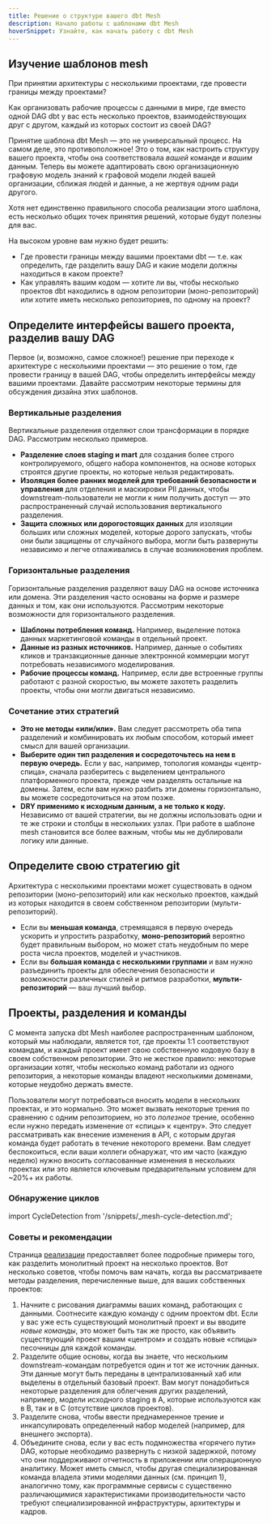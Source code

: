 ```yaml
---
title: Решение о структуре вашего dbt Mesh
description: Начало работы с шаблонами dbt Mesh
hoverSnippet: Узнайте, как начать работу с dbt Mesh
---
```

## Изучение шаблонов mesh

При принятии архитектуры с несколькими проектами, где провести границы между проектами?

Как организовать рабочие процессы с данными в мире, где вместо одной DAG dbt у вас есть несколько проектов, взаимодействующих друг с другом, каждый из которых состоит из своей DAG?

Принятие шаблона dbt Mesh — это не универсальный процесс. На самом деле, это противоположное! Это о том, как настроить структуру вашего проекта, чтобы она соответствовала _вашей_ команде и _вашим_ данным. Теперь вы можете адаптировать свою организационную графовую модель знаний к графовой модели людей вашей организации, сближая людей и данные, а не жертвуя одним ради другого.

Хотя нет единственно правильного способа реализации этого шаблона, есть несколько общих точек принятия решений, которые будут полезны для вас.

На высоком уровне вам нужно будет решить:

- Где провести границы между вашими проектами dbt — т.е. как определить, где разделить вашу DAG и какие модели должны находиться в каком проекте?
- Как управлять вашим кодом — хотите ли вы, чтобы несколько проектов dbt находились в одном репозитории (моно-репозиторий) или хотите иметь несколько репозиториев, по одному на проект?

## Определите интерфейсы вашего проекта, разделив вашу DAG

Первое (и, возможно, самое сложное!) решение при переходе к архитектуре с несколькими проектами — это решение о том, где провести границу в вашей DAG, чтобы определить интерфейсы между вашими проектами. Давайте рассмотрим некоторые термины для обсуждения дизайна этих шаблонов.

### Вертикальные разделения

Вертикальные разделения отделяют слои трансформации в порядке DAG. Рассмотрим несколько примеров.

- **Разделение слоев staging и mart** для создания более строго контролируемого, общего набора компонентов, на основе которых строятся другие проекты, но которые нельзя редактировать.
- **Изоляция более ранних моделей для требований безопасности и управления** для отделения и маскировки PII данных, чтобы downstream-пользователи не могли к ним получить доступ — это распространенный случай использования вертикального разделения.
- **Защита сложных или дорогостоящих данных** для изоляции больших или сложных моделей, которые дорого запускать, чтобы они были защищены от случайного выбора, могли быть развернуты независимо и легче отлаживались в случае возникновения проблем.

<Lightbox src="/img/best-practices/how-we-mesh/vertical_split.png" title="Упрощенная DAG dbt с пунктирной линией, представляющей вертикальное разделение." />

### Горизонтальные разделения

Горизонтальные разделения разделяют вашу DAG на основе источника или домена. Эти разделения часто основаны на форме и размере данных и том, как они используются. Рассмотрим некоторые возможности для горизонтального разделения.

- **Шаблоны потребления команд.** Например, выделение потока данных маркетинговой команды в отдельный проект.
- **Данные из разных источников.** Например, данные о событиях кликов и транзакционные данные электронной коммерции могут потребовать независимого моделирования.
- **Рабочие процессы команд.** Например, если две встроенные группы работают с разной скоростью, вы можете захотеть разделить проекты, чтобы они могли двигаться независимо.

<Lightbox src="/img/best-practices/how-we-mesh/horizontal_split.png" title="Упрощенная DAG dbt с пунктирной линией, представляющей горизонтальное разделение." />

### Сочетание этих стратегий

- **Это не методы «или/или».** Вам следует рассмотреть оба типа разделений и комбинировать их любым способом, который имеет смысл для вашей организации.
- **Выберите один тип разделения и сосредоточьтесь на нем в первую очередь.** Если у вас, например, топология команды «центр-спица», сначала разберитесь с выделением центрального платформенного проекта, прежде чем разделять остальные на домены. Затем, если вам нужно разбить эти домены горизонтально, вы можете сосредоточиться на этом позже.
- **DRY применимо к исходным данным, а не только к коду.** Независимо от вашей стратегии, вы не должны использовать одни и те же строки и столбцы в нескольких узлах. При работе в шаблоне mesh становится все более важным, чтобы мы не дублировали логику или данные.

<Lightbox src="/img/best-practices/how-we-mesh/combined_splits.png" title="Упрощенная DAG dbt с двумя пунктирными линиями, представляющими как вертикальное, так и горизонтальное разделение." />

## Определите свою стратегию git

Архитектура с несколькими проектами может существовать в одном репозитории (моно-репозиторий) или как несколько проектов, каждый из которых находится в своем собственном репозитории (мульти-репозиторий).

- Если вы **меньшая команда**, стремящаяся в первую очередь ускорить и упростить разработку, **моно-репозиторий** вероятно будет правильным выбором, но может стать неудобным по мере роста числа проектов, моделей и участников.
- Если вы **большая команда с несколькими группами** и вам нужно разъединить проекты для обеспечения безопасности и возможности различных стилей и ритмов разработки, **мульти-репозиторий** — ваш лучший выбор.

## Проекты, разделения и команды

С момента запуска dbt Mesh наиболее распространенным шаблоном, который мы наблюдали, является тот, где проекты 1:1 соответствуют командам, и каждый проект имеет свою собственную кодовую базу в своем собственном репозитории. Это не жесткое правило: некоторые организации хотят, чтобы несколько команд работали из одного репозитория, а некоторые команды владеют несколькими доменами, которые неудобно держать вместе.

Пользователи могут потребоваться вносить модели в нескольких проектах, и это нормально. Это может вызвать некоторые трения по сравнению с одним репозиторием, но это _полезное_ трение, особенно если нужно передать изменение от «спицы» к «центру». Это следует рассматривать как внесение изменения в API, с которым другая команда будет работать в течение некоторого времени. Вам следует беспокоиться, если ваши коллеги обнаружат, что им часто (каждую неделю) нужно вносить согласованные изменения в нескольких проектах или это является ключевым предварительным условием для ~20%+ их работы.

### Обнаружение циклов

import CycleDetection from '/snippets/_mesh-cycle-detection.md';

<CycleDetection />

### Советы и рекомендации

Страница [реализации](/best-practices/how-we-mesh/mesh-4-implementation) предоставляет более подробные примеры того, как разделить монолитный проект на несколько проектов. Вот несколько советов, чтобы помочь вам начать, когда вы рассматриваете методы разделения, перечисленные выше, для ваших собственных проектов:

1. Начните с рисования диаграммы ваших команд, работающих с данными. Соотнесите каждую команду с одним проектом dbt. Если у вас уже есть существующий монолитный проект и вы вводите _новые команды_, это может быть так же просто, как объявить существующий проект вашим «центром» и создать новые «спицы» песочницы для каждой команды.
2. Разделите общие основы, когда вы знаете, что нескольким downstream-командам потребуется один и тот же источник данных. Эти данные могут быть переданы в централизованный хаб или выделены в отдельный базовый проект. Вам могут понадобиться некоторые разделения для облегчения других разделений, например, модели исходного staging в A, которые используются как в B, так и в C (отсутствие циклов проектов).
3. Разделите снова, чтобы ввести преднамеренное трение и инкапсулировать определенный набор моделей (например, для внешнего экспорта).
4. Объедините снова, если у вас есть подмножества «горячего пути» DAG, которые необходимо развернуть с низкой задержкой, потому что они поддерживают отчетность в приложении или операционную аналитику. Может иметь смысл, чтобы другая специализированная команда владела этими моделями данных (см. принцип 1), аналогично тому, как программные сервисы с существенно различающимися характеристиками производительности часто требуют специализированной инфраструктуры, архитектуры и кадров.